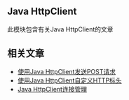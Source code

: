 ## Java HttpClient

此模块包含有关Java HttpClient的文章

## 相关文章

+ [使用Java HttpClient发送POST请求](https://tu-yucheng.github.io/java/2023/06/11/java-httpclient-post.html)
+ [使用Java HttpClient自定义HTTP标头](https://tu-yucheng.github.io/java/2023/06/11/java-http-client-custom-header.html)
+ [Java HttpClient连接管理](https://tu-yucheng.github.io/java/2023/06/11/java-httpclient-connection-management.html)